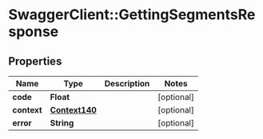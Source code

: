 # SwaggerClient::GettingSegmentsResponse

## Properties
Name | Type | Description | Notes
------------ | ------------- | ------------- | -------------
**code** | **Float** |  | [optional] 
**context** | [**Context140**](Context140.md) |  | [optional] 
**error** | **String** |  | [optional] 


